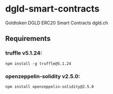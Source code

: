 # dgld-smart-contracts
Goldtoken DGLD ERC20 Smart Contracts dgld.ch

## Requirements
### truffle v5.1.24:
```
npm install -g truffle@5.1.24
```
### openzeppelin-solidity v2.5.0:
```
npm install openzeppelin-solidity@2.5.0
```
